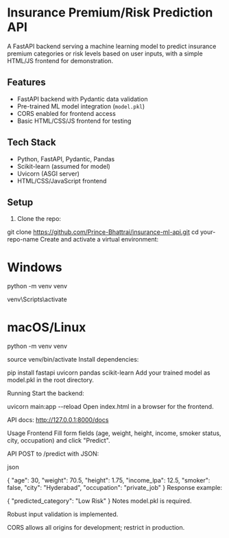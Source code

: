 # Insurance Premium/Risk Prediction API

A FastAPI backend serving a machine learning model to predict insurance premium categories or risk levels based on user inputs, with a simple HTML/JS frontend for demonstration.

## Features
- FastAPI backend with Pydantic data validation
- Pre-trained ML model integration (`model.pkl`)
- CORS enabled for frontend access
- Basic HTML/CSS/JS frontend for testing

## Tech Stack
- Python, FastAPI, Pydantic, Pandas
- Scikit-learn (assumed for model)
- Uvicorn (ASGI server)
- HTML/CSS/JavaScript frontend




## Setup

1. Clone the repo:

git clone https://github.com/Prince-Bhattrai/insurance-ml-api.git
cd your-repo-name
Create and activate a virtual environment:


# Windows
python -m venv venv

venv\Scripts\activate
# macOS/Linux
python -m venv venv

source venv/bin/activate
Install dependencies:


pip install fastapi uvicorn pandas scikit-learn
Add your trained model as model.pkl in the root directory.

Running
Start the backend:


uvicorn main:app --reload
Open index.html in a browser for the frontend.

API docs: http://127.0.0.1:8000/docs

Usage
Frontend
Fill form fields (age, weight, height, income, smoker status, city, occupation) and click "Predict".

API
POST to /predict with JSON:

json

{
  "age": 30,
  "weight": 70.5,
  "height": 1.75,
  "income_lpa": 12.5,
  "smoker": false,
  "city": "Hyderabad",
  "occupation": "private_job"
}
Response example:


{
  "predicted_category": "Low Risk"
}
Notes
model.pkl is required.

Robust input validation is implemented.

CORS allows all origins for development; restrict in production.
